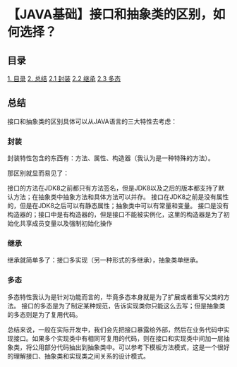 # 【JAVA基础】接口和抽象类的区别，如何选择？

## 目录
[1. 目录](#目录)
[2. 总结](#总结)
    [2.1 封装](#封装)
    [2.2 继承](#继承)
    [2.3 多态](#多态)



## 总结

接口和抽象类的区别具体可以从JAVA语言的三大特性去考虑：

### 封装

封装特性包含的东西有：方法、属性、构造器（我认为是一种特殊的方法）。

那区别就显而易见了：

接口的方法在JDK8之前都只有方法签名，但是JDK8以及之后的版本都支持了默认方法；在抽象类中抽象方法和具体方法可以并存。
接口在JDK8之前是没有属性的，但是在JDK8之后可以有静态属性；抽象类中可以有常量和变量。
接口是没有构造器的；接口中是有构造器的，但是接口不能被实例化，这里的构造器是为了初始化共享成员变量以及强制初始化操作

### 继承

继承就简单多了：接口多实现（另一种形式的多继承），抽象类单继承。

### 多态

多态特性我认为是针对功能而言的，毕竟多态本身就是为了扩展或者重写父类的方法。
接口的多态是为了制定某种规范，告诉实现类你只能这么去写；但是抽象类的多态则是为了复用代码。

总结来说，一般在实际开发中，我们会先把接口暴露给外部，然后在业务代码中实现接口。如果多个实现类中有相同可复用的代码，则在接口和实现类中间加一层抽象类，将公用部分代码抽出到抽象类中。可以参考下模板方法模式，这是一个很好的理解接口、抽象类和实现类之间关系的设计模式。

